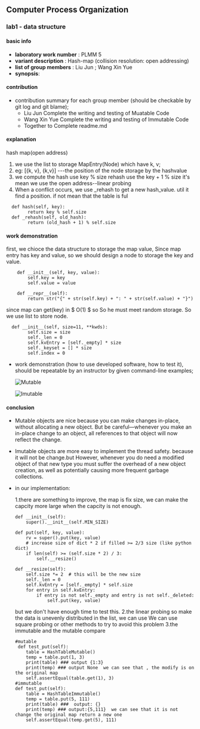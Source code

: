 ## Computer Process Organization
### lab1 - data structure
#### basic info
* **laboratory work number** : PLMM 5 
* **variant description** :  Hash-map (collision resolution: open addressing)
* **list of group members** : Liu Jun ; Wang Xin Yue
* **synopsis**:

#### contribution
* contribution summary for each group member (should be checkable by git log and git blame);
    - Liu Jun Complete the writing and testing of Muatable Code 
    - Wang Xin Yue Complete the writing and testing of Immutable Code
    - Together to  Complete readme.md
#### explanation 
hash map(open address)
1. we use the list to storage MapEntry(Node) which have k, v;
2. eg: [{k, v}, {k,v}] ---the position of the node storage by the hashvalue
3. we compute the hash use key % size rehash use the key + 1 % size it's mean we use the open address--linear probing
4. When a conflict occurs, we use _rehash to get a new hash_value. util it find a position. if not mean that the table is ful 
```
  def hash(self, key):
        return key % self.size
  def _rehash(self, old_hash):
        return (old_hash + 1) % self.size
```
#### work demonstration 
first, we chioce the data structure to storage the map value,  Since map entry has key and value, so we should design a node to storage the key and value. 
```
    def __init__(self, key, value):
        self.key = key
        self.value = value

    def __repr__(self):
        return str("{" + str(self.key) + ": " + str(self.value) + "}")
```
since map can get(key) in $ O(1) $ so So he must meet random storage. So we use list to store node.
```
  def __init__(self, size=11, **kwds):
        self.size = size
        self._len = 0
        self.kvEntry = [self._empty] * size
        self._keyset = [] * size
        self.index = 0
```
* work demonstration (how to use developed software, how to test it), should be repeatable by an instructor by given command-line
  examples;

  ![Mutable](https://github.com/leleyi/CPO/blob/master/lab1/fig/1.png)

  ![Imutable](https://github.com/leleyi/CPO/blob/master/lab1/fig/2.png)


#### conclusion
* Mutable objects are nice because you can make changes in-place, without allocating a new object. 
But be careful—whenever you make an in-place change to an object, all references to that object will now reflect the change.    

* Imutable objects are more easy to implement the thread safety. because it will not be change.but  However, whenever you do need a modified object of that new type you must suffer the overhead of a new object creation, as well as potentially causing more frequent garbage collections. 

* in our implementation:

    1.there are something to improve, the map is fix size, we can make the capcity more large when the capcity is not enough. 
    ``` 
    def __init__(self):
        super().__init__(self.MIN_SIZE)

    def put(self, key, value):
        rv = super().put(key, value)
        # increase size of dict * 2 if filled >= 2/3 size (like python dict)
        if len(self) >= (self.size * 2) / 3:
            self.__resize()

    def __resize(self):
        self.size *= 2  # this will be the new size
        self._len = 0
        self.kvEntry = [self._empty] * self.size
        for entry in self.kvEntry:
            if entry is not self._empty and entry is not self._deleted:
                self.put(key, value)
    ```
    but we don't have enough time to test this.
    2.the linear probing so make the data is unevenly distributed in the list, we can use We can use square probing or other methods to try to avoid this problem
    3.the immutable and the mutable compare
    ```
    #mutable
     def test_put(self):
        table = HashTableMutable()
        temp = table.put(1, 3)
        print(table) ### output {1:3} 
        print(temp) ### output None  we can see that , the modify is on the original map
        self.assertEqual(table.get(1), 3)
    #immutable 
    def test_put(self):
        table = HashTableImmutable()
        temp = table.put(5, 111)
        print(table) ###  output: {}
        print(temp) ### output:{5,111}  we can see that it is not change the original map return a new one
        self.assertEqual(temp.get(5), 111)
    ```
